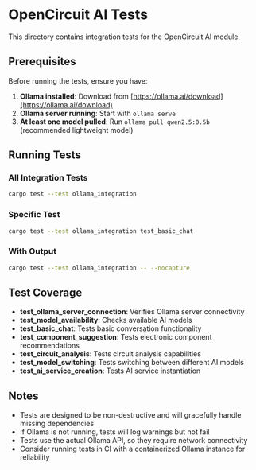 # OpenCircuit AI Tests

This directory contains integration tests for the OpenCircuit AI module.

## Prerequisites

Before running the tests, ensure you have:

1. **Ollama installed**: Download from [https://ollama.ai/download](https://ollama.ai/download)
2. **Ollama server running**: Start with `ollama serve`
3. **At least one model pulled**: Run `ollama pull qwen2.5:0.5b` (recommended lightweight model)

## Running Tests

### All Integration Tests
```bash
cargo test --test ollama_integration
```

### Specific Test
```bash
cargo test --test ollama_integration test_basic_chat
```

### With Output
```bash
cargo test --test ollama_integration -- --nocapture
```

## Test Coverage

- **test_ollama_server_connection**: Verifies Ollama server connectivity
- **test_model_availability**: Checks available AI models
- **test_basic_chat**: Tests basic conversation functionality
- **test_component_suggestion**: Tests electronic component recommendations
- **test_circuit_analysis**: Tests circuit analysis capabilities
- **test_model_switching**: Tests switching between different AI models
- **test_ai_service_creation**: Tests AI service instantiation

## Notes

- Tests are designed to be non-destructive and will gracefully handle missing dependencies
- If Ollama is not running, tests will log warnings but not fail
- Tests use the actual Ollama API, so they require network connectivity
- Consider running tests in CI with a containerized Ollama instance for reliability